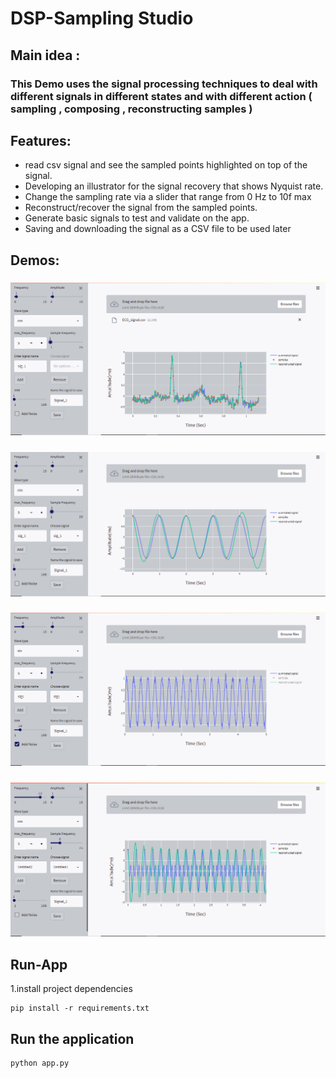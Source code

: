 # DSP-Sampling Studio

## Main idea :
### This Demo uses the signal processing techniques to deal with different signals in different states and with different action ( sampling , composing , reconstructing samples )
## Features:
* read csv signal and see the sampled points highlighted on top of the signal.
* Developing an illustrator for the signal recovery that shows Nyquist rate.
* Change the sampling rate via a slider that range from 0 Hz to 10f max
* Reconstruct/recover the signal from the sampled points.
* Generate basic signals to test and validate on the app.
* Saving and downloading the signal as a CSV file to be used later

## Demos:
### ![Upload and sample the singal ](Screen_Shots./Upload_signal.PNG)
### ![Generate and sample the signal](Screen_Shots./Generate_signal.PNG)
### ![Add a noise and maintain SNR](Screen_Shots./Add_noise.PNG)
### ![Aliasing of two singals](Screen_Shots./Aliasing.PNG)


## Run-App
1.install project dependencies
```
pip install -r requirements.txt
```
## Run the application
```
python app.py
```
